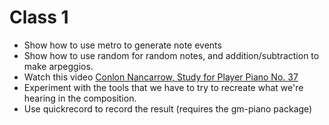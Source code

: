 # Class 1

- Show how to use metro to generate note events
- Show how to use random for random notes, and addition/subtraction to make arpeggios.
- Watch this video [Conlon Nancarrow, Study for Player Piano No. 37](https://www.youtube.com/watch?v=LFz2lCEkjFk)
- Experiment with the tools that we have to try to recreate what we're hearing in the composition.
- Use quickrecord to record the result (requires the gm-piano package)
